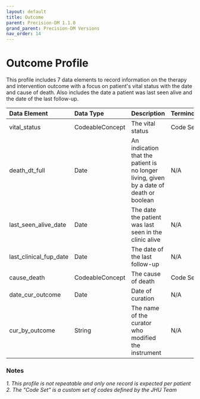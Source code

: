 ```yaml
---
layout: default
title: Outcome
parent: Precision-DM 1.1.0
grand_parent: Precision-DM Versions
nav_order: 14
---
```


# Outcome Profile

This profile includes 7 data elements to record information on the therapy and intervention outcome with a focus on patient's vital status with the date and cause of death. Also includes the date a patient was last seen alive and the date of the last follow-up.


| Data Element | Data Type     | Description | Terminology| Required
|:-------------|:--------------|:------------|:--------|:--------|
vital_status|CodeableConcept|The vital status|Code Set|Required
death_dt_full|Date|An indication that the patient is no longer living, given by a date of death or boolean|N/A|Required
last_seen_alive_date|Date|The date the patient was last seen in the clinic alive|N/A|Required
last_clinical_fup_date|Date|The date of the last follow-up|N/A|Required
cause_death|CodeableConcept|The cause of death|Code Set|Required
date_cur_outcome|Date|Date of curation|N/A|Required
cur_by_outcome|String|The name of the curator who modified the instrument|N/A|Required if known


### Notes
<em>1. This profile is not repeatable and only one record is expected per patient</em>\
<em>2. The "Code Set" is a custom set of codes defined by the JHU Team</em>